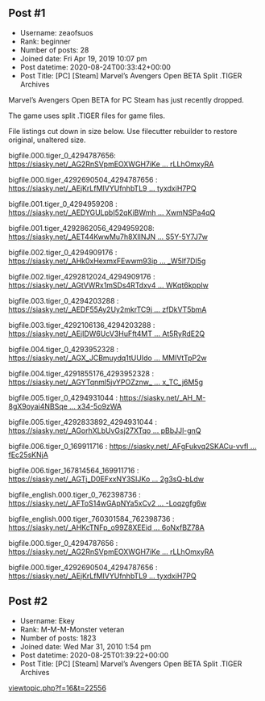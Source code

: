 ## Post #1
- Username: zeaofsuos
- Rank: beginner
- Number of posts: 28
- Joined date: Fri Apr 19, 2019 10:07 pm
- Post datetime: 2020-08-24T00:33:42+00:00
- Post Title: [PC] [Steam] Marvel’s Avengers Open BETA Split .TIGER Archives

Marvel’s Avengers Open BETA for PC Steam has just recently dropped.

The game uses split .TIGER files for game files.

File listings cut down in size below. Use filecutter rebuilder to restore original, unaltered size.

bigfile.000.tiger_0_4294787656: [https://siasky.net/_AG2RnSVpmEOXWGH7iKe ... rLLhOmxyRA](https://siasky.net/_AG2RnSVpmEOXWGH7iKeX4fU8FZSve7gyS9yrLLhOmxyRA)

bigfile.000.tiger_4292690504_4294787656 : [https://siasky.net/_AEjKrLfMIVYUfnhbTL9 ... tyxdxiH7PQ](https://siasky.net/_AEjKrLfMIVYUfnhbTL9CIPzkL5VBv1g5rjCtyxdxiH7PQ)

bigfile.001.tiger_0_4294959208 : [https://siasky.net/_AEDYGULpbI52qKiBWmh ... XwmNSPa4qQ](https://siasky.net/_AEDYGULpbI52qKiBWmhXUwww9cvn-H9gJalXwmNSPa4qQ)

bigfile.001.tiger_4292862056_4294959208: [https://siasky.net/_AET44KwwMu7h8XIlNJN ... S5Y-5Y7J7w](https://siasky.net/_AET44KwwMu7h8XIlNJNVsMN1GZFcPnBIxwqS5Y-5Y7J7w)

bigfile.002.tiger_0_4294909176 : [https://siasky.net/_AHk0xHexmxFEwwm93ip ... _W5lf7DI5g](https://siasky.net/_AHk0xHexmxFEwwm93ipdw7DMZCsY6AmPC2I_W5lf7DI5g)

bigfile.002.tiger_4292812024_4294909176 : [https://siasky.net/_AGtVWRx1mSDs4RTdxv4 ... WKqt6kppIw](https://siasky.net/_AGtVWRx1mSDs4RTdxv4V40gfNlsSmGNVwECWKqt6kppIw)

bigfile.003.tiger_0_4294203288 : [https://siasky.net/_AEDF55Ay2Uy2mkrTC9j ... zfDkVT5bmA](https://siasky.net/_AEDF55Ay2Uy2mkrTC9jfPA-LYLQbvbHmJ3dzfDkVT5bmA)

bigfile.003.tiger_4292106136_4294203288 : [https://siasky.net/_AEjIDW6UcV3HuFft4MT ... At5RyRdE2Q](https://siasky.net/_AEjIDW6UcV3HuFft4MTvbRib73WhU3UfEFKAt5RyRdE2Q)

bigfile.004.tiger_0_4293952328 : [https://siasky.net/_AGX_JCBmuydq1tUUIdo ... MMIVtTpP2w](https://siasky.net/_AGX_JCBmuydq1tUUIdoJBSp5jmMrBEX7OMnMMIVtTpP2w)

bigfile.004.tiger_4291855176_4293952328 : [https://siasky.net/_AGYTqnml5jvYPOZznw_ ... x_TC_j6M5g](https://siasky.net/_AGYTqnml5jvYPOZznw_vTsWN8aL8c1r2EoMx_TC_j6M5g)

bigfile.005.tiger_0_4294931044 : [https://siasky.net/_AH_M-8gX9oyai4NBSqe ... x34-5o9zWA](https://siasky.net/_AH_M-8gX9oyai4NBSqeTcJNz9HzG2BKrem-x34-5o9zWA)

bigfile.005.tiger_4292833892_4294931044 : [https://siasky.net/_AGorhXLbUvGsj27XTqo ... pBbJJl-gnQ](https://siasky.net/_AGorhXLbUvGsj27XTqoFwKJRZPkOj9pUCtdpBbJJl-gnQ)

bigfile.006.tiger_0_169911716 : [https://siasky.net/_AFgFukvq2SKACu-vvfI ... fEc25sKNjA](https://siasky.net/_AFgFukvq2SKACu-vvfI9F9-YQIYRrVkpCiffEc25sKNjA)

bigfile.006.tiger_167814564_169911716 : [https://siasky.net/_AGTj_D0EFxxNY3SIJKo ... 2g3sQ-bLdw](https://siasky.net/_AGTj_D0EFxxNY3SIJKoUEO4P2q5ZEluHuaP2g3sQ-bLdw)

bigfile_english.000.tiger_0_762398736 : [https://siasky.net/_AFToS14wGApNYa5xCv2 ... -Loqzgfg6w](https://siasky.net/_AFToS14wGApNYa5xCv2KBlPfRMpc2eFoes7-Loqzgfg6w)

bigfile_english.000.tiger_760301584_762398736 : [https://siasky.net/_AHKcTNFp_o99Z8XEEid ... 6oNxfBZ78A](https://siasky.net/_AHKcTNFp_o99Z8XEEidIhfIlsfgPFTBwv_h6oNxfBZ78A)

bigfile.000.tiger_0_4294787656 : [https://siasky.net/_AG2RnSVpmEOXWGH7iKe ... rLLhOmxyRA](https://siasky.net/_AG2RnSVpmEOXWGH7iKeX4fU8FZSve7gyS9yrLLhOmxyRA)

bigfile.000.tiger_4292690504_4294787656 : [https://siasky.net/_AEjKrLfMIVYUfnhbTL9 ... tyxdxiH7PQ](https://siasky.net/_AEjKrLfMIVYUfnhbTL9CIPzkL5VBv1g5rjCtyxdxiH7PQ)
## Post #2
- Username: Ekey
- Rank: M-M-M-Monster veteran
- Number of posts: 1823
- Joined date: Wed Mar 31, 2010 1:54 pm
- Post datetime: 2020-08-25T01:39:22+00:00
- Post Title: [PC] [Steam] Marvel’s Avengers Open BETA Split .TIGER Archives

[viewtopic.php?f=16&t=22556](https://forum.xentax.com/viewtopic.php?f=16&t=22556)

